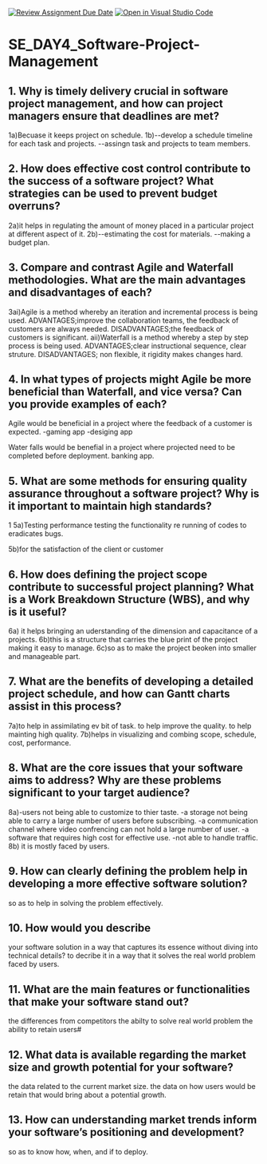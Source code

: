 [![Review Assignment Due Date](https://classroom.github.com/assets/deadline-readme-button-22041afd0340ce965d47ae6ef1cefeee28c7c493a6346c4f15d667ab976d596c.svg)](https://classroom.github.com/a/9pw6JKcu)
[![Open in Visual Studio Code](https://classroom.github.com/assets/open-in-vscode-2e0aaae1b6195c2367325f4f02e2d04e9abb55f0b24a779b69b11b9e10269abc.svg)](https://classroom.github.com/online_ide?assignment_repo_id=16210694&assignment_repo_type=AssignmentRepo)
# SE_DAY4_Software-Project-Management
## 1. Why is timely delivery crucial in software project management, and how can project managers ensure that deadlines are met?
1a)Becuase it keeps project on schedule.
1b)--develop a schedule timeline for each task and projects.
--assingn task and projects to team members.

## 2. How does effective cost control contribute to the success of a software project? What strategies can be used to prevent budget overruns?
2a)it helps in regulating the amount of money placed in a particular project at different aspect of it.
2b)--estimating the cost for materials.
--making a budget plan.

## 3. Compare and contrast Agile and Waterfall methodologies. What are the main advantages and disadvantages of each?
3ai)Agile is a method whereby an iteration and incremental process is being used.
ADVANTAGES;improve the collaboration teams, the feedback of customers are always needed.
DISADVANTAGES;the feedback of customers is significant.
aii)Waterfall is a method whereby a step by step process is being used.
ADVANTAGES;clear instructional sequence, clear struture.
DISADVANTAGES; non flexible, it rigidity makes changes hard.


## 4. In what types of projects might Agile be more beneficial than Waterfall, and vice versa? Can you provide examples of each?
Agile would be beneficial in a project where the feedback of a customer is expected.
-gaming app
-desiging app

Water falls would be benefial in a project where projected need to be completed before deployment.
banking app.

## 5. What are some methods for ensuring quality assurance throughout a software project? Why is it important to maintain high standards?
1
5a)Testing performance
testing the functionality
re running of codes to eradicates bugs.

5b)for the satisfaction of the client or customer

## 6. How does defining the project scope contribute to successful project planning? What is a Work Breakdown Structure (WBS), and why is it useful?
6a) it helps bringing an uderstanding of the dimension and capacitance of a projects.
6b)this is a structure that carries the blue print of the project making it easy to manage.
6c)so as to make the project beoken into smaller and manageable part.

## 7. What are the benefits of developing a detailed project schedule, and how can Gantt charts assist in this process?
7a)to help in assimilating ev bit of task.
to help improve the quality.
to help mainting high quality.
7b)helps in visualizing and combing scope, schedule, cost, performance.


## 8. What are the core issues that your software aims to address? Why are these problems significant to your target audience?
8a)-users not being able to customize to thier taste.
-a storage not being able to carry a large number of users before subscribing.
-a communication channel where video confrencing can not hold a large number of user.
-a software that requires high cost for effective use.
-not able to handle traffic.
8b) it is mostly faced by users.

## 9. How can clearly defining the problem help in developing a more effective software solution?
so as to help in solving the problem effectively.


## 10. How would you describe
your software solution in a way that captures its essence without diving into technical details?
to decribe it in a way that it solves the real world problem faced by users.


## 11. What are the main features or functionalities that make your software stand out?
the differences from competitors
the abilty to solve real world problem
the ability to retain users#


## 12. What data is available regarding the market size and growth potential for your software?
the data related to the current market size.
the data on how users would be retain that would bring about a potential growth.


## 13. How can understanding market trends inform your software’s positioning and development?
so as to know how, when, and if to deploy.
